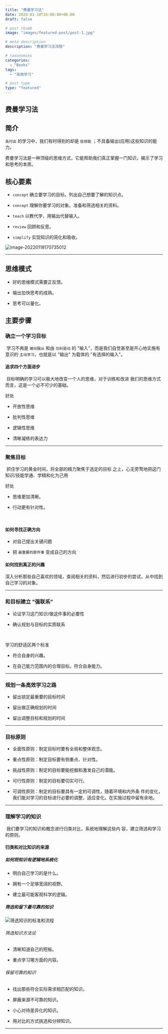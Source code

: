 ```yaml
---
title: "费曼学习法"
date: 2020-01-18T16:00:00+06:00
draft: false

# post thumb
image: "images/featured-post/post-1.jpg"

# meta description
description: "费曼学习法流程"

# taxonomies
categories:
  - "Books"
tags:
  - "高效学习"

# post type
type: "featured"
---
```





## 费曼学习法

## 简介

`高付出` 的学习中，我们有时得到的却是 `低效能` ；不具备输出(应用)这些知识的能力。

费曼学习法是一种顶级的思维方式，它能帮助我们真正掌握一门知识，揭示了学习和思考的本质。



## 核心要素

+ `concept`  确立要学习的目标。列出自己想要了解的知识点。

+ `concept` 理解你要学习的对象。准备和筛选相关的资料。

+ `teach` 以教代学，用输出代替输入。

+ `review` 回顾和反思。

+ `simplify` 实现知识的简化和吸收。



![image-20220118170735012](/images/post/books/feynman/image-20220118170735012.png)

---





## 思维模式

+ 好的思维模式需要正反馈。

+ 输出加快思考的成熟。

+ 思考可以量化。



## 主要步骤



### 确立一个学习目标

​	学习不再是 `被动服从` 和由 `功利驱动` 的 "输入"，而是我们自觉甚至是开心地实施有意识的 `主动学习`，也就是以 "输出" 为载体的 "有选择的输入"。



#### 追求四个方面进步

​	目标明确的学习可以极大地改变一个人的思维，对于训练和改进 我们的思维方式而言，这是一个必不可少的基础。

好处

+ 开放性思维

+ 批判性思维

+ 逻辑性思维

+ 清晰凝练的表达力

---



### 聚焦目标

​	抓住学习的黄金时间，将全部的精力聚焦于选定的目标 之上，心无旁骛地把这门知识/技能学通、学精和化为己用

好处

+ 思维更加清晰。

+ 行动更有针对性。

​	

#### 如何寻找正确方向

+	对自己提出关键问题

+ 把 `最重要的那件事` 变成自己的方向



#### 如何找到真正的兴趣

​	深入分析那些自己喜欢的领域，查阅相关的资料，然后进行初步的尝试，从中找到自己学习的对象。

---



### 和目标建立 "强联系"

+ 论证学习这门知识/做这件事的必要性

+ 确认规划与目标的实质联系

  

<br/>

学习的舒适区两个标准

+ 符合自身的兴趣。

+ 在自己能力范围内的合理目标。符合自身能力。

---



### 规划一条高效学习之路

+ 留出锁定最重要的目标时间

+ 留出做正确规划的时间

+ 留出调整目标和规划的时间

---



### 目标原则

+ 全面性原则：制定目标时要有全局和整体观念。

+ 重点性原则：制定目标要有侧重点、针对性。

+ 挑战性原则：制定的目标要能挖掘和激发自己的潜能。

+ 可行性原则：制定的目标要切实可行。

+ 可调性原则：制定的目标要具有一定的可调性，随着环境和内外条 件的变化，我们能对学习的目标进行必要的调整，适应变化。在实施过程中留有余地。

---



### 理解学习的知识

​	我们要学习的知识和概念进行归类对比，系统地理解这些内 容，建立筛选和学习的原则。

#### 归类和对比知识的来源

##### 如何将知识有逻辑地系统化

+ 明白自己学习的是什么。

+ 拥有一个足够宽阔的视野。

+ 建立最可能客观科学的逻辑。



##### 筛选和留下最可靠的知识

![筛选知识的标准和流程](/images/post/books/feynman/knowledge.png)

###### 筛选知识方法论

+ 清晰知道自己的短板。

+ 重点学习哪方面的内容。

###### 保留可靠的知识

+ 找出那些符合实际需求相匹配的知识。

+ 屏蔽来源不可靠的知识。

+ 小心对待差异化的知识。

+ 用对比的方式挑选和分辨知识。

---

